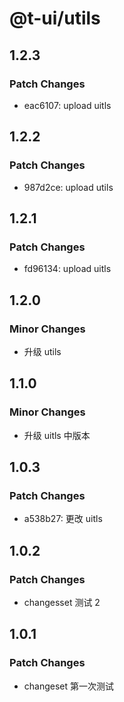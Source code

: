 # @t-ui/utils

## 1.2.3

### Patch Changes

- eac6107: upload uitls

## 1.2.2

### Patch Changes

- 987d2ce: upload utils

## 1.2.1

### Patch Changes

- fd96134: upload uitls

## 1.2.0

### Minor Changes

- 升级 utils

## 1.1.0

### Minor Changes

- 升级 uitls 中版本

## 1.0.3

### Patch Changes

- a538b27: 更改 uitls

## 1.0.2

### Patch Changes

- changesset 测试 2

## 1.0.1

### Patch Changes

- changeset 第一次测试
